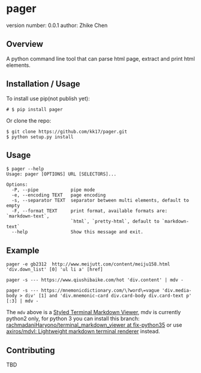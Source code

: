 pager
===============================

version number: 0.0.1
author: Zhike Chen

Overview
--------

A python command line tool that can parse html page, extract and print html elements.

Installation / Usage
--------------------

To install use pip(not publish yet):

    # $ pip install pager


Or clone the repo:

    $ git clone https://github.com/kk17/pager.git
    $ python setup.py install

Usage
-------

    $ pager --help
    Usage: pager [OPTIONS] URL [SELECTORS]...

    Options:
      -P, --pipe            pipe mode
      -e, --encoding TEXT   page encoding
      -s, --separator TEXT  separator between multi elements, default to empty
      -F, --format TEXT     print format, available formats are: `markdown-text`,
                            `html`, `pretty-html`, default to `markdown-text`
      --help                Show this message and exit.

Example
-------

    pager -e gb2312  http://www.meijutt.com/content/meiju158.html 'div.down_list' [0] 'ul li a' [href]

    pager -s --- https://www.qiushibaike.com/hot 'div.content' | mdv -

    pager -s --- https://mnemonicdictionary.com/\?word\=vague 'div.media-body > div' [1] and 'div.mnemonic-card div.card-body div.card-text p' [:3] | mdv -

The `mdv` above is a [Styled Terminal Markdown Viewer](https://github.com/axiros/terminal_markdown_viewer), mdv is currently python2 only, for python 3 you can install this branch: [rachmadaniHaryono/terminal_markdown_viewer at fix-python35](https://github.com/rachmadaniHaryono/terminal_markdown_viewer/tree/fix-python35) or use [axiros/mdvl: Lightweight markdown terminal renderer](https://github.com/axiros/mdvl) instead.

Contributing
------------

TBD
